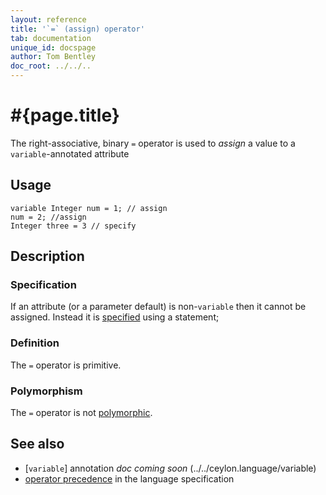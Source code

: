 ```yaml
---
layout: reference
title: '`=` (assign) operator'
tab: documentation
unique_id: docspage
author: Tom Bentley
doc_root: ../../..
---
```


# #{page.title}

The right-associative, binary `=` operator is used to *assign* a value to a `variable`-annotated attribute

## Usage 

<!-- cat: void m() { -->
    variable Integer num = 1; // assign
    num = 2; //assign
    Integer three = 3 // specify
<!-- cat: } -->

## Description

### Specification

If an attribute (or a parameter default) is non-`variable` then it cannot be 
assigned. Instead it is [specified](../../statement/specification) using a 
statement;

### Definition

The `=` operator is primitive.

### Polymorphism

The `=` operator is not [polymorphic](#{page.doc_root}/tour/language-module/#operator_polymorphism). 

## See also

* [`variable`] annotation _doc coming soon_ (../../ceylon.language/variable) 
* [operator precedence](#{site.urls.spec_current}#operatorprecedence) in the 
  language specification
